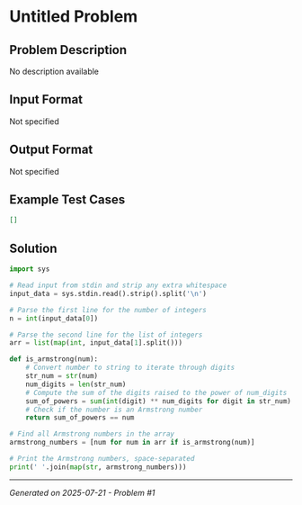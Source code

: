 # Untitled Problem

## Problem Description
No description available

## Input Format
Not specified

## Output Format
Not specified

## Example Test Cases
```json
[]
```

## Solution
```python
import sys

# Read input from stdin and strip any extra whitespace
input_data = sys.stdin.read().strip().split('\n')

# Parse the first line for the number of integers
n = int(input_data[0])

# Parse the second line for the list of integers
arr = list(map(int, input_data[1].split()))

def is_armstrong(num):
    # Convert number to string to iterate through digits
    str_num = str(num)
    num_digits = len(str_num)
    # Compute the sum of the digits raised to the power of num_digits
    sum_of_powers = sum(int(digit) ** num_digits for digit in str_num)
    # Check if the number is an Armstrong number
    return sum_of_powers == num

# Find all Armstrong numbers in the array
armstrong_numbers = [num for num in arr if is_armstrong(num)]

# Print the Armstrong numbers, space-separated
print(' '.join(map(str, armstrong_numbers)))
```

---
*Generated on 2025-07-21 - Problem #1*
